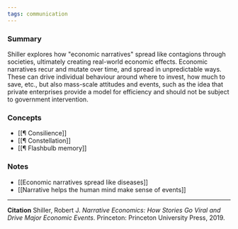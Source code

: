 ```yaml
---
tags: communication
---
```


### Summary
Shiller explores how "economic narratives" spread like contagions through societies, ultimately creating real-world economic effects. Economic narratives recur and mutate over time, and spread in unpredictable ways. These can drive individual behaviour around where to invest, how much to save, etc., but also mass-scale attitudes and events, such as the idea that private enterprises provide a model for efficiency and should not be subject to government intervention.

### Concepts
-   [[¶ Consilience]]
-   [[¶ Constellation]]
-   [[¶ Flashbulb memory]]

### Notes
-   [[Economic narratives spread like diseases]]
-   [[Narrative helps the human mind make sense of events]]

---

**Citation**
Shiller, Robert J. _Narrative Economics: How Stories Go Viral and Drive Major Economic Events_. Princeton: Princeton University Press, 2019.